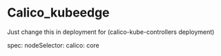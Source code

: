 # Calico_kubeedge

Just change this in deployment for (calico-kube-controllers deployment)

spec:
  nodeSelector:
    calico: core
       
